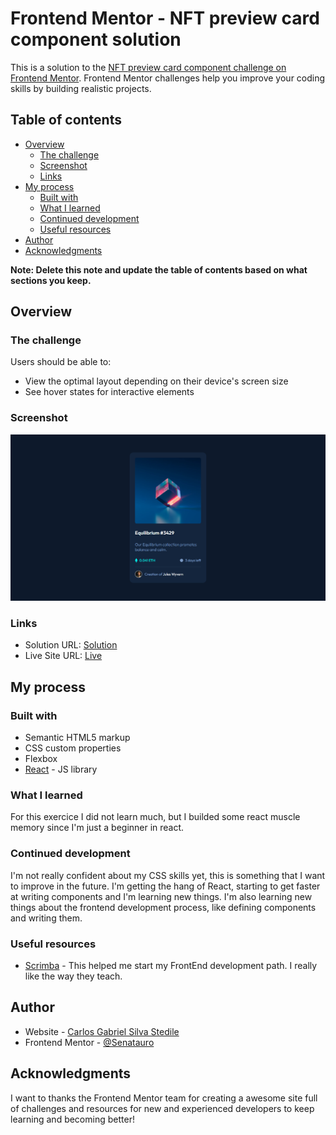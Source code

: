 # Frontend Mentor - NFT preview card component solution

This is a solution to the [NFT preview card component challenge on Frontend Mentor](https://www.frontendmentor.io/challenges/nft-preview-card-component-SbdUL_w0U). Frontend Mentor challenges help you improve your coding skills by building realistic projects. 

## Table of contents

- [Overview](#overview)
  - [The challenge](#the-challenge)
  - [Screenshot](#screenshot)
  - [Links](#links)
- [My process](#my-process)
  - [Built with](#built-with)
  - [What I learned](#what-i-learned)
  - [Continued development](#continued-development)
  - [Useful resources](#useful-resources)
- [Author](#author)
- [Acknowledgments](#acknowledgments)

**Note: Delete this note and update the table of contents based on what sections you keep.**

## Overview

### The challenge

Users should be able to:

- View the optimal layout depending on their device's screen size
- See hover states for interactive elements

### Screenshot

![](./screenshot.png)

### Links

- Solution URL: [Solution](https://www.frontendmentor.io/solutions/as-described-nft-preview-card-component-1mJoZgVCpy)
- Live Site URL: [Live](https://incandescent-biscuit-3633df.netlify.app/)

## My process

### Built with

- Semantic HTML5 markup
- CSS custom properties
- Flexbox
- [React](https://reactjs.org/) - JS library

### What I learned

For this exercice I did not learn much, but I builded some react muscle memory since I'm just a beginner in react.

### Continued development

I'm not really confident about my CSS skills yet, this is something that I want to improve in the future. I'm getting the hang of React, starting to get faster at writing components and I'm learning new things. I'm also learning new things about the frontend development process, like defining components and writing them.

### Useful resources

- [Scrimba](https://www.scrimba.com) - This helped me start my FrontEnd development path. I really like the way they teach.

## Author

- Website - [Carlos Gabriel Silva Stedile](https://senatauro.github.io/)
- Frontend Mentor - [@Senatauro](https://www.frontendmentor.io/profile/yourusername)


## Acknowledgments

I want to thanks the Frontend Mentor team for creating a awesome site full of challenges and resources for new and experienced developers to keep learning and becoming better!